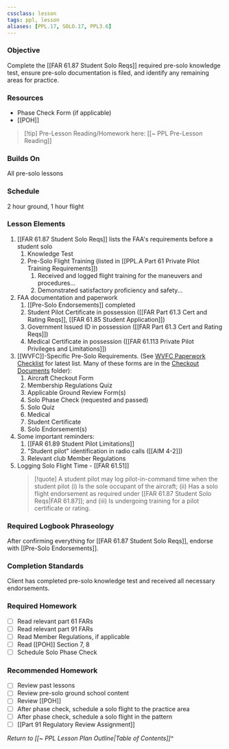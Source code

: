 ```yaml
---
cssclass: lesson
tags: ppl, lesson
aliases: [PPL.17, SOLO.17, PPL3.6]
---
```

### Objective
Complete the [[FAR 61.87 Student Solo Reqs]] required pre-solo knowledge test, ensure pre-solo documentation is filed, and identify any remaining areas for practice.

### Resources
- Phase Check Form (if applicable)
- [[POH]]

> [!tip] Pre-Lesson Reading/Homework here: [[~ PPL Pre-Lesson Reading]]

### Builds On
All pre-solo lessons

### Schedule
2 hour ground, 1 hour flight

### Lesson Elements
1. [[FAR 61.87 Student Solo Reqs]] lists the FAA's requirements before a student solo
	1. Knowledge Test
	2. Pre-Solo Flight Training (listed in [[PPL.A Part 61 Private Pilot Training Requirements]])
		1. Received and logged flight training for the maneuvers and procedures...
		2. Demonstrated satisfactory proficiency and safety...
2. FAA documentation and paperwork
	1. [[Pre-Solo Endorsements]] completed
	2. Student Pilot Certificate in possession ([[FAR Part 61.3 Cert and Rating Reqs]], [[FAR 61.85 Student Application]])
	3. Government Issued ID in possession ([[FAR Part 61.3 Cert and Rating Reqs]])
	4. Medical Certificate in possession ([[FAR 61.113 Private Pilot Privileges and Limitations]])
3. [[WVFC]]-Specific Pre-Solo Requirements.  (See [WVFC Paperwork Checklist](https://drive.google.com/drive/u/0/folders/1o0t2y5GHl9PufTb4cpF_d1ATFkSAYL7N) for latest list.  Many of these forms are in the [Checkout Documents](https://drive.google.com/drive/u/0/folders/1AjOTq2JIVqbOnVhQuSeowCBw3K5Ux1wT) folder):
	1. Aircraft Checkout Form
	2. Membership Regulations Quiz
	3. Applicable Ground Review Form(s)
	4. Solo Phase Check (requested and passed)
	5. Solo Quiz
	6. Medical
	7. Student Certificate
	8. Solo Endorsement(s)
4. Some important reminders:
	1. [[FAR 61.89 Student Pilot Limitations]]
	2. "Student pilot" identification in radio calls ([[AIM 4-2]])
	3. Relevant club Member Regulations
5. Logging Solo Flight Time - [[FAR 61.51]]
   > [!quote] 
   > A student pilot may log pilot-in-command time when the student pilot (i) Is the sole occupant of the aircraft; (ii) Has a solo flight endorsement as required under [[FAR 61.87 Student Solo Reqs|FAR 61.87]]; and (iii) Is undergoing training for a pilot certificate or rating.


### Required Logbook Phraseology
After confirming everything for [[FAR 61.87 Student Solo Reqs]], endorse with [[Pre-Solo Endorsements]].

### Completion Standards
Client has completed pre-solo knowledge test and received all necessary endorsements.

### Required Homework
- [ ] Read relevant part 61 FARs
- [ ] Read relevant part 91 FARs
- [ ] Read Member Regulations, if applicable
- [ ] Read [[POH]] Section 7, 8
- [ ] Schedule Solo Phase Check

### Recommended Homework
- [ ] Review past lessons
- [ ] Review pre-solo ground school content
- [ ] Review [[POH]]
- [ ] After phase check, schedule a solo flight to the practice area 
- [ ] After phase check, schedule a solo flight in the pattern
- [ ] [[Part 91 Regulatory Review Assignment]]

*Return to [[~ PPL Lesson Plan Outline|Table of Contents]]^*